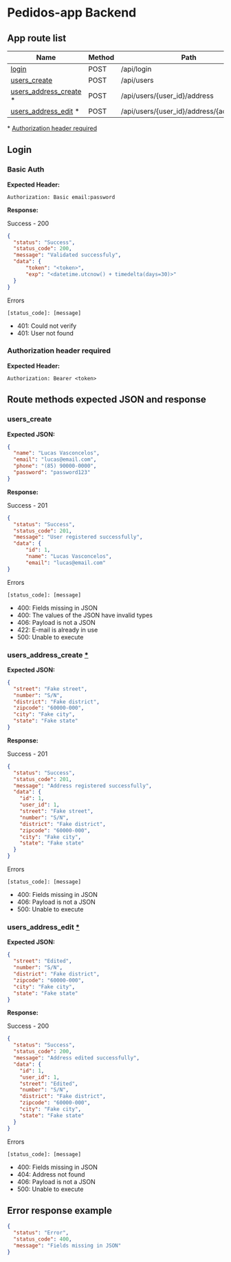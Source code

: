 # Pedidos-app Backend

## App route list

| Name                                                   | Method   | Path                                         |
|--------------------------------------------------------|----------|----------------------------------------------|
| [login](#login)                                        | POST     | /api/login                                   |
| [users_create](#users_create)                          | POST     | /api/users                                   |
| [users_address_create](#users_address_create) *        | POST     | /api/users/{user_id}/address                 |
| [users_address_edit](#users_address_edit) *            | POST     | /api/users/{user_id}/address/{address_id}    |

\* [Authorization header required](#authorization-header-required)

## Login

### Basic Auth

__Expected Header:__

```http
Authorization: Basic email:password
```

__Response:__

Success - 200

```json
{
  "status": "Success",
  "status_code": 200,
  "message": "Validated successfuly",
  "data": {
      "token": "<token>",
      "exp": "<datetime.utcnow() + timedelta(days=30)>"
  }
}
```

Errors

`[status_code]: [message]`

- 401: Could not verify
- 401: User not found

### Authorization header required

__Expected Header:__

```http
Authorization: Bearer <token>
```

## Route methods expected JSON and response

### users_create

__Expected JSON:__

```json
{
  "name": "Lucas Vasconcelos",
  "email": "lucas@email.com",
  "phone": "(85) 90000-0000",
  "password": "password123"
}
```

__Response:__

Success - 201

```json
{
  "status": "Success",
  "status_code": 201,
  "message": "User registered successfully",
  "data": {
      "id": 1,
      "name": "Lucas Vasconcelos",
      "email": "lucas@email.com"
}
```

Errors

`[status_code]: [message]`

- 400: Fields missing in JSON
- 400: The values of the JSON have invalid types
- 406: Payload is not a JSON
- 422: E-mail is already in use
- 500: Unable to execute

### users_address_create [*](#authorization-header-required)

__Expected JSON:__

```json
{
  "street": "Fake street",
  "number": "S/N",
  "district": "Fake district",
  "zipcode": "60000-000",
  "city": "Fake city",
  "state": "Fake state"
}
```

__Response:__

Success - 201

```json
{
  "status": "Success",
  "status_code": 201,
  "message": "Address registered successfully",
  "data": {
    "id": 1,
    "user_id": 1,
    "street": "Fake street",
    "number": "S/N",
    "district": "Fake district",
    "zipcode": "60000-000",
    "city": "Fake city",
    "state": "Fake state"
  }
}
```

Errors

`[status_code]: [message]`

- 400: Fields missing in JSON
- 406: Payload is not a JSON
- 500: Unable to execute

### users_address_edit [*](#authorization-header-required)

__Expected JSON:__

```json
{
  "street": "Edited",
  "number": "S/N",
  "district": "Fake district",
  "zipcode": "60000-000",
  "city": "Fake city",
  "state": "Fake state"
}
```

__Response:__

Success - 200

```json
{
  "status": "Success",
  "status_code": 200,
  "message": "Address edited successfully",
  "data": {
    "id": 1,
    "user_id": 1,
    "street": "Edited",
    "number": "S/N",
    "district": "Fake district",
    "zipcode": "60000-000",
    "city": "Fake city",
    "state": "Fake state"
  }
}
```

Errors

`[status_code]: [message]`

- 400: Fields missing in JSON
- 404: Address not found
- 406: Payload is not a JSON
- 500: Unable to execute

## Error response example

```json
{
  "status": "Error",
  "status_code": 400,
  "message": "Fields missing in JSON"
}
```
